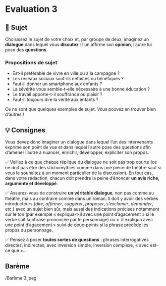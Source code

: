 # Evaluation 3

## 📄 Sujet

Choisissez le sujet de votre choix et, par groupe de deux, imaginez un **dialogue** dans lequel vous **discutez** : l’un affirme son **opinion**, l’autre lui pose des **questions**.

### Propositions de sujet

- Est-il préférable de vivre en ville ou à la campagne ?
- Les réseaux sociaux sont-ils néfastes ou bénéfiques ?
- Faut-il donner un smartphone aux enfants ?
- La sévérité vous semble-t-elle nécessaire à une bonne éducation ?
- Le travail apporte-t-il souffrance ou plaisir ?
- Faut-il toujours dire la vérité aux enfants ?

Ce ne sont que quelques exemples de sujet. Vous pouvez en trouver bien d’autres !

## 💡 Consignes

Vous devez donc imaginer un dialogue dans lequel l’un des intervenants exprime son point de vue et dans lequel l’autre pose des questions afin d’amener l’autre à nuancer, enrichir, développer, expliciter son propos.

✅ Veillez à ce que chaque réplique du dialogue ne soit pas trop courte (ce ne doit pas être des stichomythies comme dans une pièce de théâtre sauf si vous le souhaitez à un moment particulier de la discussion). En tout cas, dans votre rédaction, chacun doit prendre la peine d’énoncer **un avis riche, argumenté et développé**.

✅ Assurez-vous de construire **un véritable dialogue**, non pas comme au théâtre, mais au contraire comme dans un roman. Il doit y avoir des verbes introducteurs (*dire*, *affirmer*, *suggérer*, *proposer*, *s’exclamer*, *demander*, etc.) avec un sujet bien sûr, mais aussi des indications précises notamment sur le ton (par exemple « expliqua-t-il avec une point d’agacement » si le verbe suit la phrase prononcée par le personnage) ou «  il expliqua avec une point d’agacement » suivi de deux-points si la phrase précède les propos du personnage.

✅ Pensez à poser **toutes sortes de questions** : phrases interrogatives directes, indirectes, avec inversion simple, inversion complexe, « avec est-ce que »...

## Barème

/Barème 3.jpeg
